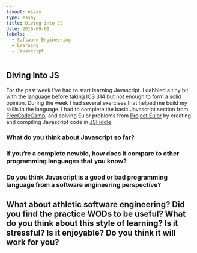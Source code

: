 ```yaml
---
layout: essay
type: essay
title: Diving into JS
date: 2016-09-01
labels:
  - Software Engineering
  - Learning
  - Javascript
---
```


<h2>Diving Into JS</h2>

For the past week I've had to start learning Javascript.  I dabbled a tiny bit with the language before taking ICS 314 but not enough to form a solid opinion.  During the week I had several exercises that helped me build my skills in the language.  I had to complete the basic Javascript section from [FreeCodeCamp](https://www.freecodecamp.com/), and solving Eulor problems from [Project Eulor](https://projecteuler.net/) by creating and compiling Javascript code in [JSFiddle](https://jsfiddle.net/). 

<h3>What do you think about Javascript so far?</h3>

<h3>If you’re a complete newbie, how does it compare to other programming languages that you know?</h3>

<h3>Do you think Javascript is a good or bad programming language from a software engineering perspective?</h3>

<h2>What about athletic software engineering? Did you find the practice WODs to be useful? What do you think about this style of learning? Is it stressful? Is it enjoyable? Do you think it will work for you?</h2>
